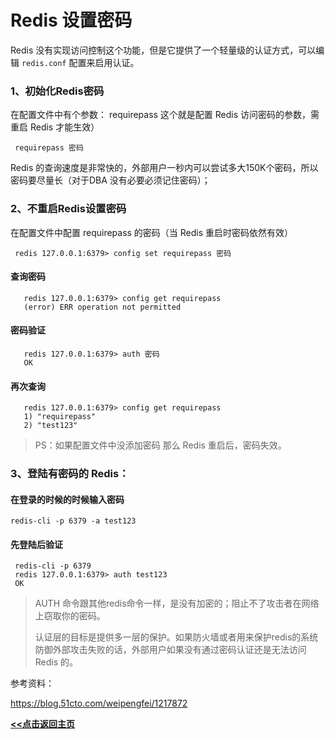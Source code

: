 # Redis 设置密码

Redis 没有实现访问控制这个功能，但是它提供了一个轻量级的认证方式，可以编辑 `redis.conf` 配置来启用认证。

###    1、初始化Redis密码

   在配置文件中有个参数： requirepass  这个就是配置 Redis 访问密码的参数，需重启 Redis 才能生效）

```shell
 requirepass 密码
```

Redis 的查询速度是非常快的，外部用户一秒内可以尝试多大150K个密码，所以密码要尽量长（对于DBA 没有必要必须记住密码）；

###    2、不重启Redis设置密码

   在配置文件中配置 requirepass 的密码（当 Redis 重启时密码依然有效）

```shell
 redis 127.0.0.1:6379> config set requirepass 密码
```

####    查询密码

```shell
   redis 127.0.0.1:6379> config get requirepass
   (error) ERR operation not permitted
```

####    密码验证

```shell
   redis 127.0.0.1:6379> auth 密码
   OK
```

####    再次查询

```shell
   redis 127.0.0.1:6379> config get requirepass
   1) "requirepass"
   2) "test123"
```

>    PS：如果配置文件中没添加密码 那么 Redis 重启后，密码失效。

###    3、登陆有密码的 Redis：

####    在登录的时候的时候输入密码

```shell
redis-cli -p 6379 -a test123
```

####    先登陆后验证  

```shell
 redis-cli -p 6379
 redis 127.0.0.1:6379> auth test123
 OK
```



> AUTH 命令跟其他redis命令一样，是没有加密的；阻止不了攻击者在网络上窃取你的密码。 
>
> 认证层的目标是提供多一层的保护。如果防火墙或者用来保护redis的系统防御外部攻击失败的话，外部用户如果没有通过密码认证还是无法访问 Redis 的。



参考资料：

https://blog.51cto.com/weipengfei/1217872





**<u>[<<点击返回主页](https://liudandandear.gitee.io)</u>**